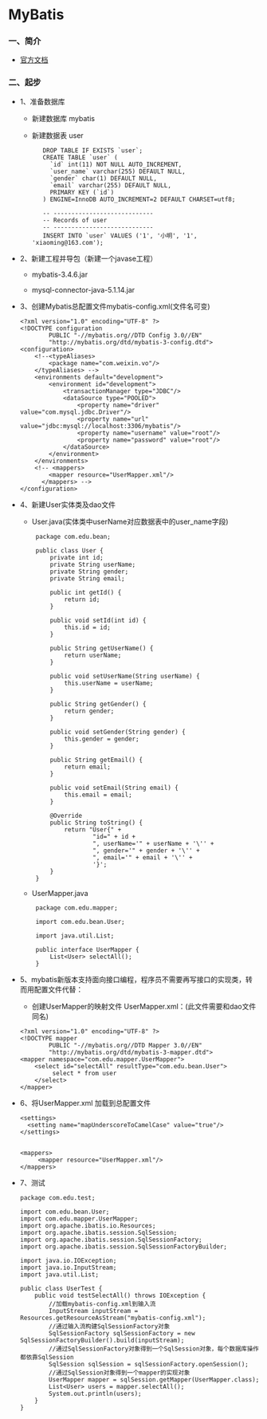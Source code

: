 # MyBatis

### 一、简介

* [官方文档](http://www.mybatis.org/mybatis-3/zh/index.html)

### 二、起步

* 1、准备数据库
      
     * 新建数据库 mybatis
      
     * 新建数据表 user
     
              DROP TABLE IF EXISTS `user`;
              CREATE TABLE `user` (
                `id` int(11) NOT NULL AUTO_INCREMENT,
                `user_name` varchar(255) DEFAULT NULL,
                `gender` char(1) DEFAULT NULL,
                `email` varchar(255) DEFAULT NULL,
                PRIMARY KEY (`id`)
              ) ENGINE=InnoDB AUTO_INCREMENT=2 DEFAULT CHARSET=utf8;

              -- ----------------------------
              -- Records of user
              -- ----------------------------
              INSERT INTO `user` VALUES ('1', '小明', '1', 'xiaoming@163.com');
              
* 2、新建工程并导包（新建一个javase工程）

     * mybatis-3.4.6.jar
     
     * mysql-connector-java-5.1.14.jar
      
* 3、创建Mybatis总配置文件mybatis-config.xml(文件名可变)

      <?xml version="1.0" encoding="UTF-8" ?>
      <!DOCTYPE configuration
              PUBLIC "-//mybatis.org//DTD Config 3.0//EN"
              "http://mybatis.org/dtd/mybatis-3-config.dtd">
      <configuration>
          <!--<typeAliases>
              <package name="com.weixin.vo"/>
          </typeAliases> -->
          <environments default="development">
              <environment id="development">
                  <transactionManager type="JDBC"/>
                  <dataSource type="POOLED">
                      <property name="driver" value="com.mysql.jdbc.Driver"/>
                      <property name="url" value="jdbc:mysql://localhost:3306/mybatis"/>
                      <property name="username" value="root"/>
                      <property name="password" value="root"/>
                  </dataSource>
              </environment>
          </environments>
          <!-- <mappers>
              <mapper resource="UserMapper.xml"/>
            </mappers> -->
      </configuration>

* 4、新建User实体类及dao文件

     * User.java(实体类中userName对应数据表中的user_name字段)

            package com.edu.bean;

            public class User {
                private int id;
                private String userName;
                private String gender;
                private String email;

                public int getId() {
                    return id;
                }

                public void setId(int id) {
                    this.id = id;
                }

                public String getUserName() {
                    return userName;
                }

                public void setUserName(String userName) {
                    this.userName = userName;
                }

                public String getGender() {
                    return gender;
                }

                public void setGender(String gender) {
                    this.gender = gender;
                }

                public String getEmail() {
                    return email;
                }

                public void setEmail(String email) {
                    this.email = email;
                }

                @Override
                public String toString() {
                    return "User{" +
                            "id=" + id +
                            ", userName='" + userName + '\'' +
                            ", gender='" + gender + '\'' +
                            ", email='" + email + '\'' +
                            '}';
                }
            }

     * UserMapper.java
     
            package com.edu.mapper;

            import com.edu.bean.User;

            import java.util.List;

            public interface UserMapper {
                List<User> selectAll();
            }

* 5、mybatis新版本支持面向接口编程，程序员不需要再写接口的实现类，转而用配置文件代替：

     * 创建UserMapper的映射文件 UserMapper.xml：(此文件需要和dao文件同名)
           
      <?xml version="1.0" encoding="UTF-8" ?>
      <!DOCTYPE mapper
              PUBLIC "-//mybatis.org//DTD Mapper 3.0//EN"
              "http://mybatis.org/dtd/mybatis-3-mapper.dtd">
      <mapper namespace="com.edu.mapper.UserMapper">
          <select id="selectAll" resultType="com.edu.bean.User">
               select * from user
          </select>
      </mapper>

* 6、将UserMapper.xml 加载到总配置文件

      <settings>
        <setting name="mapUnderscoreToCamelCase" value="true"/>
      </settings>
      
      
      <mappers>
           <mapper resource="UserMapper.xml"/>
      </mappers>



* 7、测试

      package com.edu.test;

      import com.edu.bean.User;
      import com.edu.mapper.UserMapper;
      import org.apache.ibatis.io.Resources;
      import org.apache.ibatis.session.SqlSession;
      import org.apache.ibatis.session.SqlSessionFactory;
      import org.apache.ibatis.session.SqlSessionFactoryBuilder;

      import java.io.IOException;
      import java.io.InputStream;
      import java.util.List;

      public class UserTest {
          public void testSelectAll() throws IOException {
              //加载mybatis-config.xml到输入流
              InputStream inputStream = Resources.getResourceAsStream("mybatis-config.xml");
              //通过输入流构建SqlSessionFactory对象
              SqlSessionFactory sqlSessionFactory = new SqlSessionFactoryBuilder().build(inputStream);
              //通过SqlSessionFactory对象得到一个SqlSession对象，每个数据库操作都依靠SqlSession
              SqlSession sqlSession = sqlSessionFactory.openSession();
              //通过SqlSession对象得到一个mapper的实现对象
              UserMapper mapper = sqlSession.getMapper(UserMapper.class);
              List<User> users = mapper.selectAll();
              System.out.println(users);
          }
      }








